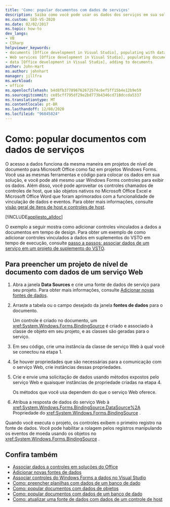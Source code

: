 ```yaml
---
title: 'Como: popular documentos com dados de serviços'
description: Saiba como você pode usar os dados dos serviços em sua solução e como você pode usar Windows Forms controles para exibir os dados em um documento.
ms.custom: SEO-VS-2020
ms.date: 02/02/2017
ms.topic: how-to
dev_langs:
- VB
- CSharp
helpviewer_keywords:
- documents [Office development in Visual Studio], populating with data
- Web services [Office development in Visual Studio], populating documents
- data [Office development in Visual Studio], adding to documents
author: John-Hart
ms.author: johnhart
manager: jillfra
ms.workload:
- office
ms.openlocfilehash: b4d8fb377896762672574c6ef5ff15b4e12b9e59
ms.sourcegitcommit: ce85cff795df29e2bd773b4346cd718dccda5337
ms.translationtype: MT
ms.contentlocale: pt-BR
ms.lasthandoff: 12/08/2020
ms.locfileid: "96845824"
---
```

# <a name="how-to-populate-documents-with-data-from-services"></a>Como: popular documentos com dados de serviços

O acesso a dados funciona da mesma maneira em projetos de nível de documento para Microsoft Office como faz em projetos Windows Forms. Você usa as mesmas ferramentas e código para colocar os dados em sua solução, e você pode até mesmo usar Windows Forms controles para exibir os dados. Além disso, você pode aproveitar os controles chamados de controles de host, que são objetos nativos no Microsoft Office Excel e Microsoft Office Word que foram aprimorados com a funcionalidade de vinculação de dados e eventos. Para obter mais informações, consulte [visão geral de itens de host e controles de host](../vsto/host-items-and-host-controls-overview.md).

[!INCLUDE[appliesto_alldoc](../vsto/includes/appliesto-alldoc-md.md)]

O exemplo a seguir mostra como adicionar controles vinculados a dados a documentos em tempo de design. Para obter um exemplo de como adicionar controles vinculados a dados em suplementos do VSTO em tempo de execução, consulte [passo a passos: associar dados de um serviço em um projeto de suplemento do VSTO](../vsto/walkthrough-binding-to-data-from-a-service-in-a-vsto-add-in-project.md).

## <a name="to-populate-a-document-level-project-with-data-from-a-web-service"></a>Para preencher um projeto de nível de documento com dados de um serviço Web

1. Abra a janela **Data Sources** e crie uma fonte de dados de serviço para seu projeto. Para obter mais informações, consulte [Adicionar novas fontes de dados](../data-tools/add-new-data-sources.md).

2. Arraste a tabela ou o campo desejado da janela **fontes de dados** para o documento.

     Um controle é criado no documento, um <xref:System.Windows.Forms.BindingSource> é criado e associado à classe de objeto em seu projeto, e as classes são geradas para o serviço.

3. Em seu código, crie uma instância da classe de serviço Web à qual você se conectou na etapa 1.

4. Se houver propriedades que são necessárias para a comunicação com o serviço Web, crie instâncias dessas propriedades.

5. Crie e envie uma solicitação de dados usando métodos expostos pelo serviço Web e quaisquer instâncias de propriedade criadas na etapa 4.

     Os métodos que você usa dependem do que o serviço Web oferece.

6. Atribua a resposta de dados do serviço Web à <xref:System.Windows.Forms.BindingSource.DataSource%2A> Propriedade do <xref:System.Windows.Forms.BindingSource> .

Quando você executa o projeto, os controles exibem o primeiro registro na fonte de dados. Você pode habilitar a rolagem pelos registros manipulando os eventos de moeda usando os objetos no <xref:System.Windows.Forms.BindingSource> .

## <a name="see-also"></a>Confira também

- [Associar dados a controles em soluções do Office](../vsto/binding-data-to-controls-in-office-solutions.md)
- [Adicionar novas fontes de dados](../data-tools/add-new-data-sources.md)
- [Associar controles do Windows Forms a dados no Visual Studio](../data-tools/bind-windows-forms-controls-to-data-in-visual-studio.md)
- [Como: preencher planilhas com dados de um banco de dado](../vsto/how-to-populate-worksheets-with-data-from-a-database.md)
- [Como: popular documentos com dados de objetos](../vsto/how-to-populate-documents-with-data-from-objects.md)
- [Como: popular documentos com dados de um banco de dado](../vsto/how-to-populate-documents-with-data-from-a-database.md)
- [Como: atualizar uma fonte de dados com dados de um controle de host](../vsto/how-to-update-a-data-source-with-data-from-a-host-control.md)